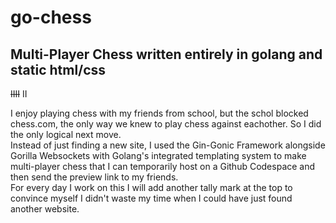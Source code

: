 # go-chess
## Multi-Player Chess written entirely in golang and static html/css           
     
~~IIII~~ II
     
I enjoy playing chess with my friends from school, but the schol blocked chess.com, the only way we knew to play chess against eachother. So I did the only logical next move.       
Instead of just finding a new site, I used the Gin-Gonic Framework alongside Gorilla Websockets with Golang's integrated templating system to make multi-player chess that I can temporarily host on a Github Codespace and then send the preview link to my friends.        
For every day I work on this I will add another tally mark at the top to convince myself I didn't waste my time when I could have just found another website.
